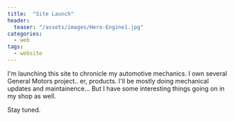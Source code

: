```yaml
---
title:  "Site Launch"
header:
  teaser: "/assets/images/Hero-Engine1.jpg"
categories: 
  - web
tags:
  - website
---
```


I'm launching this site to chronicle my automotive mechanics. I own several General Motors project.. er, products. I'll be mostly doing mechanical updates and maintainence... But I have some interesting things going on in my shop as well. 

Stay tuned.